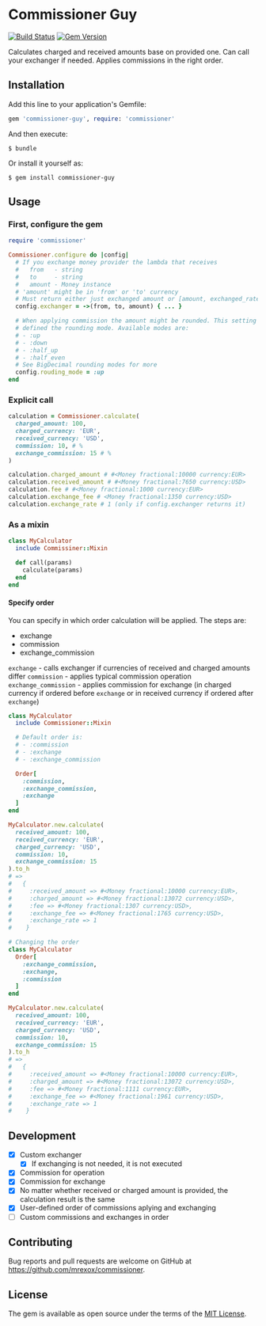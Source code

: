 # Commissioner Guy

[![Build Status](https://travis-ci.org/mrexox/commissioner.svg?branch=main)](https://travis-ci.org/mrexox/commissioner)
[![Gem Version](https://badge.fury.io/rb/commissioner-guy.svg)](https://badge.fury.io/rb/commissioner-guy)

Calculates charged and received amounts base on provided one. Can call your exchanger if needed. Applies commissions in the right order.

## Installation

Add this line to your application's Gemfile:

```ruby
gem 'commissioner-guy', require: 'commissioner'
```

And then execute:

    $ bundle

Or install it yourself as:

    $ gem install commissioner-guy

## Usage

### First, configure the gem

```ruby
require 'commissioner'

Commissioner.configure do |config|
  # If you exchange money provider the lambda that receives
  #   from   - string
  #   to     - string
  #   amount - Money instance
  # 'amount' might be in 'from' or 'to' currency
  # Must return either just exchanged amount or [amount, exchanged_rate]
  config.exchanger = ->(from, to, amount) { ... }

  # When applying commission the amount might be rounded. This setting
  # defined the rounding mode. Available modes are:
  # - :up
  # - :down
  # - :half_up
  # - :half_even
  # See BigDecimal rounding modes for more
  config.rouding_mode = :up
end
```

### Explicit call

```ruby
calculation = Commissioner.calculate(
  charged_amount: 100,
  charged_currency: 'EUR',
  received_currency: 'USD',
  commission: 10, # %
  exchange_commission: 15 # %
)

calculation.charged_amount # #<Money fractional:10000 currency:EUR>
calculation.received_amount # #<Money fractional:7650 currency:USD>
calculation.fee # #<Money fractional:1000 currency:EUR>
calculation.exchange_fee # <Money fractional:1350 currency:USD>
calculation.exchange_rate # 1 (only if config.exchanger returns it)
```

### As a mixin

```ruby
class MyCalculator
  include Commissiner::Mixin

  def call(params)
    calculate(params)
  end
end
```

#### Specify order

You can specify in which order calculation will be applied. The steps are:

- exchange
- commission
- exchange_commission

`exchange` - calls exchanger if currencies of received and charged amounts differ
`commission` - applies typical commission operation
`exchange_commission` - applies commission for exchange (in charged currency if ordered before `exchange` or in received currency if ordered after `exchange`)

```ruby
class MyCalculator
  include Commissioner::Mixin

  # Default order is:
  # - :commission
  # - :exchange
  # - :exchange_commission

  Order[
    :commission,
    :exchange_commission,
    :exchange
  ]
end

MyCalculator.new.calculate(
  received_amount: 100,
  received_currency: 'EUR',
  charged_currency: 'USD',
  commission: 10,
  exchange_commission: 15
).to_h
# =>
#   {
#     :received_amount => #<Money fractional:10000 currency:EUR>,
#     :charged_amount => #<Money fractional:13072 currency:USD>,
#     :fee => #<Money fractional:1307 currency:USD>,
#     :exchange_fee => #<Money fractional:1765 currency:USD>,
#     :exchange_rate => 1
#    }

# Changing the order
class MyCalculator
  Order[
    :exchange_commission,
    :exchange,
    :commission
  ]
end

MyCalculator.new.calculate(
  received_amount: 100,
  received_currency: 'EUR',
  charged_currency: 'USD',
  commission: 10,
  exchange_commission: 15
).to_h
# =>
#   {
#     :received_amount => #<Money fractional:10000 currency:EUR>,
#     :charged_amount => #<Money fractional:13072 currency:USD>,
#     :fee => #<Money fractional:1111 currency:EUR>,
#     :exchange_fee => #<Money fractional:1961 currency:USD>,
#     :exchange_rate => 1
#    }
```

## Development

- [x] Custom exchanger
  - [x] If exchanging is not needed, it is not executed
- [x] Commission for operation
- [x] Commission for exchange
- [x] No matter whether received or charged amount is provided, the calculation result is the same
- [x] User-defined order of commissions aplying and exchanging
- [ ] Custom commissions and exchanges in order

## Contributing

Bug reports and pull requests are welcome on GitHub at https://github.com/mrexox/commissioner.

## License

The gem is available as open source under the terms of the [MIT License](https://opensource.org/licenses/MIT).
